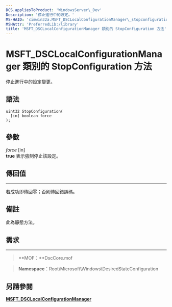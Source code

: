 ```yaml
---
DCS.appliesToProduct: 'WindowsServer\_Dev'
Description: '停止進行中的設定。'
MS-HAID: 'cimwin32a.MSFT_DSCLocalConfigurationManager\_stopconfiguration'
MSHAttr: 'PreferredLib:/library'
title: 'MSFT_DSCLocalConfigurationManager 類別的 StopConfiguration 方法'
---
```


# MSFT_DSCLocalConfigurationManager 類別的 StopConfiguration 方法

停止進行中的設定變更。

語法
------

```mof
uint32 StopConfiguration(
  [in] boolean force
);
```

參數
----------

*force* \[in\]  
**true** 表示強制停止該設定。

## 傳回值
------------

若成功即傳回零；否則傳回錯誤碼。

## 備註

此為靜態方法。

## 需求
------------
>**MOF：**DscCore.mof

>**Namespace**：Root\Microsoft\Windows\DesiredStateConfiguration


## 另請參閱


[**MSFT_DSCLocalConfigurationManager**](msft-dsclocalconfigurationmanager.md)


 

 





<!--HONumber=Apr16_HO2-->


